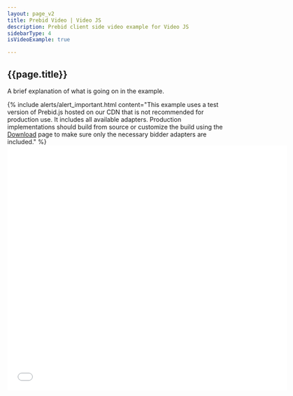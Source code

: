 ```yaml
---
layout: page_v2
title: Prebid Video | Video JS
description: Prebid client side video example for Video JS
sidebarType: 4
isVideoExample: true

---
```


## {{page.title}}

A brief explanation of what is going on in the example.

<div class="container pb-video-example">


  <div class="row" style="width:100%">
    {% include alerts/alert_important.html content="This example uses a test version of Prebid.js hosted on our CDN that is not recommended for production use.  It includes all available adapters.  Production implementations should build from source or customize the build using the <a href='http://prebid.org/download.html'>Download</a> page to make sure only the necessary bidder adapters are included." %}
  </div>

  <!--drop in the js fiddle framework embed in this div - note: set the size and width as below!-->
  <div class="pb-video-frame">
    <iframe width="640" height="560" src="//jsfiddle.net/PrebidFiddle/bfyaps75/1/embedded/html,result/" allowfullscreen="allowfullscreen" allowpaymentrequest frameborder="0"></iframe>
  </div>
</div>

